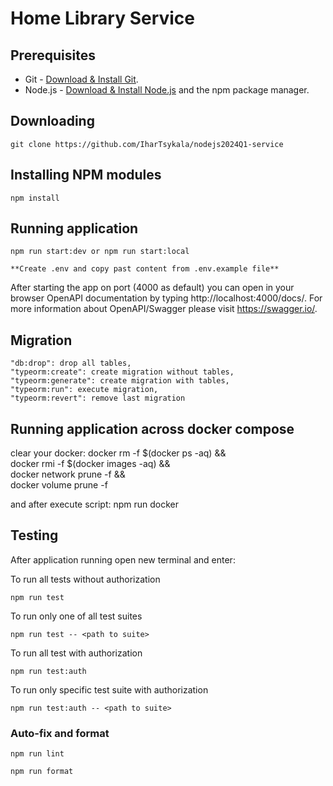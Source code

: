 # Home Library Service

## Prerequisites

- Git - [Download & Install Git](https://git-scm.com/downloads).
- Node.js - [Download & Install Node.js](https://nodejs.org/en/download/) and the npm package manager.

## Downloading

```
git clone https://github.com/IharTsykala/nodejs2024Q1-service
```

## Installing NPM modules

```
npm install
```

## Running application

```
npm run start:dev or npm run start:local

**Create .env and copy past content from .env.example file**
```

After starting the app on port (4000 as default) you can open
in your browser OpenAPI documentation by typing http://localhost:4000/docs/.
For more information about OpenAPI/Swagger please visit https://swagger.io/.

## Migration

```
"db:drop": drop all tables,
"typeorm:create": create migration without tables,
"typeorm:generate": create migration with tables,
"typeorm:run": execute migration,
"typeorm:revert": remove last migration
```

## Running application across docker compose

clear your docker:
docker rm -f $(docker ps -aq) && \
docker rmi -f $(docker images -aq) && \
docker network prune -f && \
docker volume prune -f

and after execute script:
npm run docker

## Testing

After application running open new terminal and enter:

To run all tests without authorization

```
npm run test
```

To run only one of all test suites

```
npm run test -- <path to suite>
```

To run all test with authorization

```
npm run test:auth
```

To run only specific test suite with authorization

```
npm run test:auth -- <path to suite>
```

### Auto-fix and format

```
npm run lint
```

```
npm run format
```
